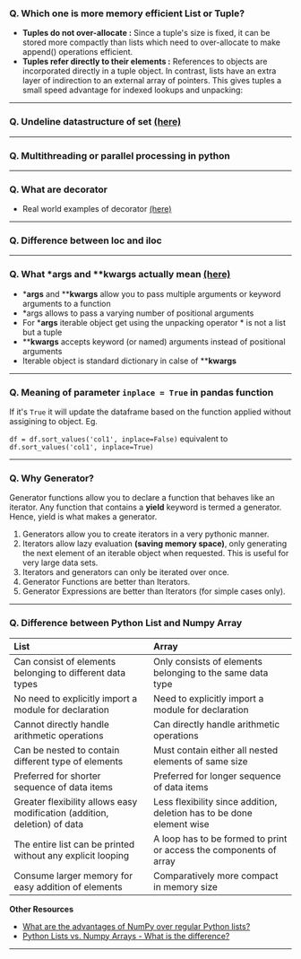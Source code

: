 ### Q. Which one is more memory efficient List or Tuple?
 - **Tuples do not over-allocate :** Since a tuple's size is fixed, it can be stored more compactly than lists which need to over-allocate to make append() operations efficient.
 - **Tuples refer directly to their elements :** References to objects are incorporated directly in a tuple object. In contrast, lists have an extra layer of indirection to an external array of pointers. This gives tuples a small speed advantage for indexed lookups and unpacking:

---

### Q. Undeline datastructure of set [(here)](https://stackoverflow.com/questions/3949310/how-is-set-implemented)

---

### Q. Multithreading or parallel processing in python

---

### Q. What are decorator
- Real world examples of decorator [(here)](https://towardsdatascience.com/decorators-in-python-advanced-8e6d3e509ffe)

---

### Q. Difference between loc and iloc

---

### Q. What *args and **kwargs actually mean [(here)](https://realpython.com/python-kwargs-and-args/)
- ***args** and ****kwargs** allow you to pass multiple arguments or keyword arguments to a function
- *args allows to pass a varying number of positional arguments
- For ***args** iterable object get using the unpacking operator * is not a list but a tuple
- ****kwargs** accepts keyword (or named) arguments instead of positional arguments
- Iterable object is standard dictionary in calse of ****kwargs**

---

### Q. Meaning of parameter `inplace = True` in pandas function
If it's `True` it will update the dataframe based on the function applied without assigining to object. Eg.

`df = df.sort_values('col1', inplace=False)` equivalent to `df.sort_values('col1', inplace=True)`

---

### Q. Why Generator?
Generator functions allow you to declare a function that behaves like an iterator. Any function that contains a **yield** keyword is termed a generator. Hence, yield is what makes a generator.

1. Generators allow you to create iterators in a very pythonic manner.
2. Iterators allow lazy evaluation **(saving memory space)**, only generating the next element of an iterable object when requested. This is useful for very large data sets.
3. Iterators and generators can only be iterated over once.
4. Generator Functions are better than Iterators.
5. Generator Expressions are better than Iterators (for simple cases only).

---

### Q. Difference between Python List and Numpy Array

| List                                                                      | Array
|:--------------------------------------------------------------------------|:-----------------------------------------------------------------------|
| Can consist of elements belonging to different data types	                | Only consists of elements belonging to the same data type
| No need to explicitly import a module for declaration	                    | Need to explicitly import a module for declaration
| Cannot directly handle arithmetic operations	                             | Can directly handle arithmetic operations
| Can be nested to contain different type of elements	                      | Must contain either all nested elements of same size
| Preferred for shorter sequence of data items	                             | Preferred for longer sequence of data items
| Greater flexibility allows easy modification (addition, deletion) of data	| Less flexibility since addition, deletion has to be done element wise
| The entire list can be printed without any explicit looping	              | A loop has to be formed to print or access the components of array
| Consume larger memory for easy addition of elements	                      | Comparatively more compact in memory size

**Other Resources**
- [What are the advantages of NumPy over regular Python lists?](https://stackoverflow.com/questions/993984/what-are-the-advantages-of-numpy-over-regular-python-lists)
- [Python Lists vs. Numpy Arrays - What is the difference?](https://webcourses.ucf.edu/courses/1249560/pages/python-lists-vs-numpy-arrays-what-is-the-difference#:~:text=A%20numpy%20array%20is%20a,a%20tuple%20of%20nonnegative%20integers.&text=A%20list%20is%20the%20Python,is%20the%20real%20difference%20here.)

---
